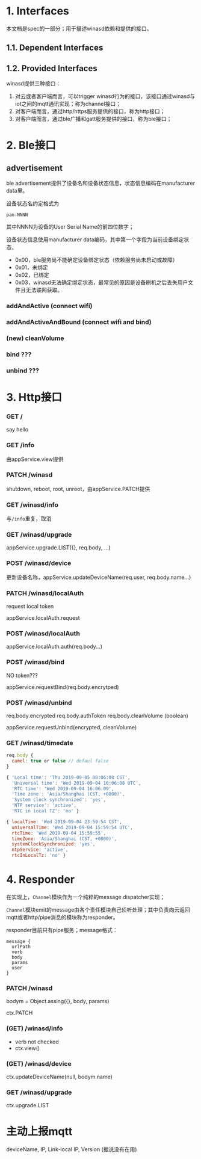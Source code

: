 # 1. Interfaces

本文档是spec的一部分；用于描述winasd依赖和提供的接口。

## 1.1. Dependent Interfaces

## 1.2. Provided Interfaces

winasd提供三种接口：

1. 对云或者客户端而言，可以trigger winasd行为的接口，该接口通过winasd与iot之间的mqtt通讯实现；称为channel接口；
2. 对客户端而言，通过http/https服务提供的接口，称为http接口；
3. 对客户端而言，通过ble广播和gatt服务提供的接口，称为ble接口；

# 2. Ble接口

## advertisement

ble advertisement提供了设备名和设备状态信息，状态信息编码在manufacturer data里。

设备状态名约定格式为

```
pan-NNNN
```

其中NNNN为设备的User Serial Name的前四位数字；

设备状态信息使用manufacturer data编码，其中第一个字段为当前设备绑定状态，

- 0x00，ble服务尚不能确定设备绑定状态（依赖服务尚未启动或故障）
- 0x01，未绑定
- 0x02，已绑定
- 0x03，winasd无法确定绑定状态，最常见的原因是设备刷机之后丢失用户文件且无法联网获取。

### addAndActive (connect wifi)

### addAndActiveAndBound (connect wifi and bind)

### (new) cleanVolume

### bind ???

### unbind ???

# 3. Http接口

### GET /

say hello

### GET /info

由appService.view提供

### PATCH /winasd

shutdown, reboot, root, unroot，由appService.PATCH提供

### GET /winasd/info

与`/info`重复，取消

### GET /winasd/upgrade

appService.upgrade.LIST({}, req.body, ...)

### POST /winasd/device

更新设备名称，appService.updateDeviceName(req.user, req.body.name...)

### PATCH /winasd/localAuth

request local token

appService.localAuth.request

### POST /winasd/localAuth

appService.localAuth.auth(req.body...)

### POST /winasd/bind

NO token???

appService.requestBind(req.body.encrytped)

### POST /winasd/unbind

req.body.encrypted
req.body.authToken
req.body.cleanVolume (boolean)

appService.requestUnbind(encrypted, cleanVolume)

### GET /winasd/timedate

```js
req.body {
  camel: true or false // defaul false
}
```

```js
{ 'Local time': 'Thu 2019-09-05 00:06:08 CST',
  'Universal time': 'Wed 2019-09-04 16:06:08 UTC',
  'RTC time': 'Wed 2019-09-04 16:06:09',
  'Time zone': 'Asia/Shanghai (CST, +0800)',
  'System clock synchronized': 'yes',
  'NTP service': 'active',
  'RTC in local TZ': 'no' }
```
```js
{ localTime: 'Wed 2019-09-04 23:59:54 CST',
  universalTime: 'Wed 2019-09-04 15:59:54 UTC',
  rtcTime: 'Wed 2019-09-04 15:59:55',
  timeZone: 'Asia/Shanghai (CST, +0800)',
  systemClockSynchronized: 'yes',
  ntpService: 'active',
  rtcInLocalTz: 'no' }
```



# 4. Responder

在实现上，`Channel`模块作为一个纯粹的message dispatcher实现；

`Channel`模块emit的message由各个责任模块自己侦听处理；其中负责向云返回mqtt或者http/pipe消息的模块称为responder。

responder目前只有pipe服务；message格式：

```
message {
  urlPath
  verb
  body
  params
  user
}
```

### PATCH /winasd

bodym = Object.assing({}, body, params)

ctx.PATCH

### (GET) /winasd/info 

+ verb not checked
+ ctx.view()

### (GET) /winasd/device

ctx.updateDeviceName(null, bodym.name)

### GET /winasd/upgrade

ctx.upgrade.LIST

# 主动上报mqtt

deviceName, IP, Link-local IP, Version (据说没有在用)
